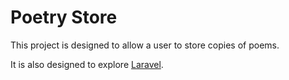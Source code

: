 # Poetry Store

This project is designed to allow a user to store copies of poems.

It is also designed to explore [Laravel](/readme-laravel.md).

